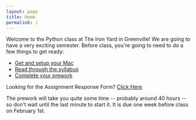 ```yaml
---
layout: page
title: Home
permalink: /
---
```


Welcome to the Python class at The Iron Yard in Greenville! We are going to have a very exciting
semester.  Before class, you're going to need to do a few things to get ready:

* [Get and setup your Mac](setup)
* [Read through the syllabus](syllabus)
* [Complete your prework](prework)

Looking for the Assignment Response Form? [Click Here](https://docs.google.com/forms/d/1zs5GLxt1UBiAfrE4m4dYrzRINi9YiFcl6g9E8TJoo9U/viewform)

The prework will take you quite some time -- probably around 40 hours -- so don't wait until the
last minute to start it. It is due one week before class on February 1st.
